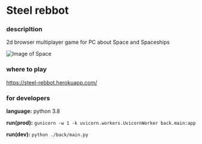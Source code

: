 # Steel rebbot
### descripltion
2d browser multiplayer game for PC about Space and Spaceships 

![Image of Space](https://github.com/dIgor93/warship/blob/master/front/img/demo.PNG)


### where to play
https://steel-rebbot.herokuapp.com/

### for developers
**language:** python 3.8

**run(prod):** `gunicorn -w 1 -k uvicorn.workers.UvicornWorker back.main:app `

**run(dev):** `python ./back/main.py` 